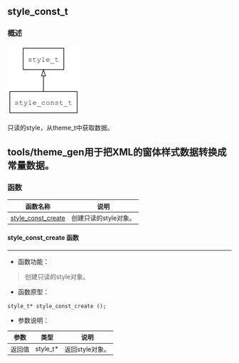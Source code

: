 ## style\_const\_t
### 概述
![image](images/style_const_t_0.png)

只读的style，从theme\_t中获取数据。

tools/theme_gen用于把XML的窗体样式数据转换成常量数据。
----------------------------------
### 函数
<p id="style_const_t_methods">

| 函数名称 | 说明 | 
| -------- | ------------ | 
| <a href="#style_const_t_style_const_create">style\_const\_create</a> | 创建只读的style对象。 |
#### style\_const\_create 函数
-----------------------

* 函数功能：

> <p id="style_const_t_style_const_create">创建只读的style对象。

* 函数原型：

```
style_t* style_const_create ();
```

* 参数说明：

| 参数 | 类型 | 说明 |
| -------- | ----- | --------- |
| 返回值 | style\_t* | 返回style对象。 |

